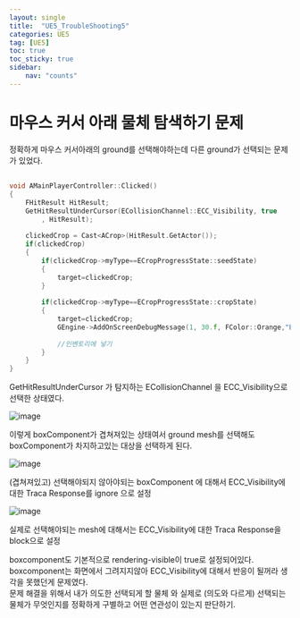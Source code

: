 ```yaml
---
layout: single
title:  "UE5_TroubleShooting5"
categories: UE5
tag: [UE5]
toc: true
toc_sticky: true
sidebar:
    nav: "counts"
---
```

# 마우스 커서 아래 물체 탐색하기 문제
 정확하게 마우스 커서아래의 ground를 선택해야하는데 다른 ground가 선택되는 문제가 있었다.

##

```cpp
void AMainPlayerController::Clicked()
{
	FHitResult HitResult;
	GetHitResultUnderCursor(ECollisionChannel::ECC_Visibility, true
		, HitResult);
	
	clickedCrop = Cast<ACrop>(HitResult.GetActor());
	if(clickedCrop)
	{
		if(clickedCrop->myType==ECropProgressState::seedState)
		{
			target=clickedCrop;
		}
		
		if(clickedCrop->myType==ECropProgressState::cropState)
		{
			target=clickedCrop;
			GEngine->AddOnScreenDebugMessage(1, 30.f, FColor::Orange,"ECropProgressState::cropState");
			
			//인벤토리에 넣기
		}
	}		
}
```
   
GetHitResultUnderCursor 가 탐지하는 ECollisionChannel 을 ECC_Visibility으로 선택한 상태였다.
   
![image](https://github.com/silverlnng/UE_FarmGame/assets/112385982/4a181ee3-169e-4882-bc9b-c3e4192cca52)
   
이렇게 boxComponent가 겹쳐져있는 상태여서 ground mesh를 선택해도 boxComponent가 차지하고있는 대상을 선택하게 된다.

![image](https://github.com/silverlnng/UE_FarmGame/assets/112385982/963fc4fb-d14d-4c3b-b48b-be7c84df98d7)
   
(겹쳐져있고) 선택해야되지 않아야되는 boxComponent 에 대해서 ECC_Visibility에 대한 Traca Response를 ignore 으로 설정   


![image](https://github.com/silverlnng/UE_FarmGame/assets/112385982/c399dfed-5444-4eb4-8dff-dd6cefd0ac9e)
   
실제로 선택해야되는 mesh에 대해서는 ECC_Visibility에 대한 Traca Response을 block으로 설정
   
boxcomponent도 기본적으로 rendering-visible이 true로 설정되어있다.
boxcomponent는 화면에서 그려지지않아 ECC_Visibility에 대해서 반응이 될꺼라 생각을 못했던게 문제였다.   
문제 해결을 위해서 내가 의도한 선택되게 할 물체 와 실제로 (의도와 다르게) 선택되는 물체가 무엇인지를 정확하게 구별하고 어떤 연관성이 있는지 판단하기.
